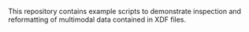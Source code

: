 This repository contains example scripts to demonstrate inspection and reformatting of multimodal data contained in XDF files. 

